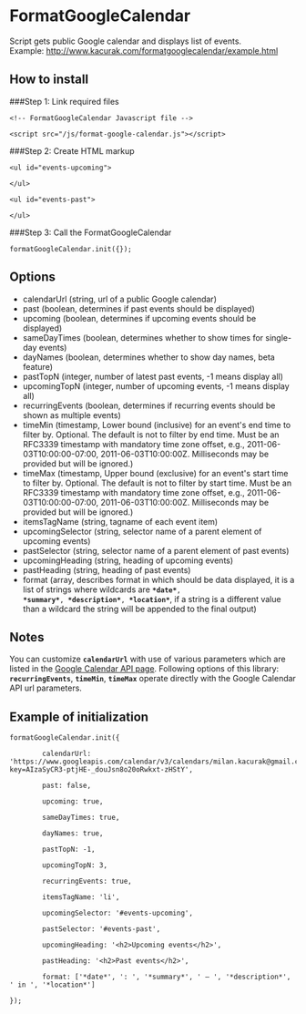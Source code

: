 # FormatGoogleCalendar
Script gets public Google calendar and displays list of events.<br>
Example: <a target="_blank" href="http://www.kacurak.com/formatgooglecalendar/example.html">http://www.kacurak.com/formatgooglecalendar/example.html</a>
## How to install
###Step 1: Link required files
<pre><code>&lt;!-- FormatGoogleCalendar Javascript file --&gt;<br>
&lt;script src="/js/format-google-calendar.js"&gt;&lt;/script&gt;</code></pre>
###Step 2: Create HTML markup
<pre><code>&lt;ul id="events-upcoming"&gt;<br>
&lt;/ul&gt;<br>
&lt;ul id="events-past"&gt;<br>
&lt;/ul&gt;</code></pre>
###Step 3: Call the FormatGoogleCalendar
<pre><code>formatGoogleCalendar.init({});</code></pre>
## Options
* calendarUrl (string, url of a public Google calendar)<br>
* past (boolean, determines if past events should be displayed)<br>
* upcoming (boolean, determines if upcoming events should be displayed)<br>
* sameDayTimes (boolean, determines whether to show times for single-day events)<br>
* dayNames (boolean, determines whether to show day names, beta feature)<br>
* pastTopN (integer, number of latest past events, -1 means display all)<br>
* upcomingTopN (integer, number of upcoming events, -1 means display all)<br>
* recurringEvents (boolean, determines if recurring events should be shown as multiple events)<br>
* timeMin (timestamp, Lower bound (inclusive) for an event's end time to filter by. Optional. The default is not to filter by end time. Must be an RFC3339 timestamp with mandatory time zone offset, e.g., 2011-06-03T10:00:00-07:00, 2011-06-03T10:00:00Z. Milliseconds may be provided but will be ignored.)<br>
* timeMax (timestamp, Upper bound (exclusive) for an event's start time to filter by. Optional. The default is not to filter by start time. Must be an RFC3339 timestamp with mandatory time zone offset, e.g., 2011-06-03T10:00:00-07:00, 2011-06-03T10:00:00Z. Milliseconds may be provided but will be ignored.)<br>
* itemsTagName (string, tagname of each event item)<br>
* upcomingSelector (string, selector name of a parent element of upcoming events)<br>
* pastSelector (string, selector name of a parent element of past events)<br>
* upcomingHeading (string, heading of upcoming events)<br>
* pastHeading (string, heading of past events)<br>
* format (array, describes format in which should be data displayed, it is a list of strings where wildcards are <code><b>\*date\*</b>, <b>\*summary\*</b>, <b>\*description\*</b>, <b>\*location\*</b></code>, if a string is a different value than a wildcard the string will be appended to the final output)<br>
## Notes
You can customize <code><b>calendarUrl</b></code> with use of various parameters which are listed in the <a target="_blank" href="https://developers.google.com/google-apps/calendar/v3/reference/events/listGoogle"> Google Calendar API page</a>. Following options of this library: <code><b>recurringEvents</b></code>, <code><b>timeMin</b></code>, <code><b>timeMax</b></code> operate directly with the Google Calendar API url parameters.

## Example of initialization
<pre><code>formatGoogleCalendar.init({<br>
        calendarUrl: 'https://www.googleapis.com/calendar/v3/calendars/milan.kacurak@gmail.com/events?key=AIzaSyCR3-ptjHE-_douJsn8o20oRwkxt-zHStY',<br>
        past: false,<br>
        upcoming: true,<br>
        sameDayTimes: true,<br>
        dayNames: true,<br>
        pastTopN: -1,<br>
        upcomingTopN: 3,<br>
        recurringEvents: true, <br>
        itemsTagName: 'li',<br>
        upcomingSelector: '#events-upcoming',<br>
        pastSelector: '#events-past',<br>
        upcomingHeading: '&lt;h2&gt;Upcoming events&lt;/h2&gt;',<br>
        pastHeading: '&lt;h2&gt;Past events&lt;/h2&gt;',<br>
        format: ['*date*', ': ', '*summary*', ' &mdash; ', '*description*', ' in ', '*location*']<br>
});</code></pre>
